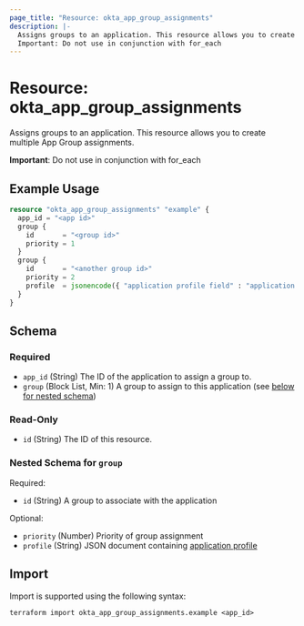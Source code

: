 ```yaml
---
page_title: "Resource: okta_app_group_assignments"
description: |-
  Assigns groups to an application. This resource allows you to create multiple App Group assignments.
  Important: Do not use in conjunction with for_each
---
```


# Resource: okta_app_group_assignments

Assigns groups to an application. This resource allows you to create multiple App Group assignments. 
		
**Important**: Do not use in conjunction with for_each

## Example Usage

```terraform
resource "okta_app_group_assignments" "example" {
  app_id = "<app id>"
  group {
    id       = "<group id>"
    priority = 1
  }
  group {
    id       = "<another group id>"
    priority = 2
    profile  = jsonencode({ "application profile field" : "application profile value" })
  }
}
```

<!-- schema generated by tfplugindocs -->
## Schema

### Required

- `app_id` (String) The ID of the application to assign a group to.
- `group` (Block List, Min: 1) A group to assign to this application (see [below for nested schema](#nestedblock--group))

### Read-Only

- `id` (String) The ID of this resource.

<a id="nestedblock--group"></a>
### Nested Schema for `group`

Required:

- `id` (String) A group to associate with the application

Optional:

- `priority` (Number) Priority of group assignment
- `profile` (String) JSON document containing [application profile](https://developer.okta.com/docs/reference/api/apps/#profile-object)

## Import

Import is supported using the following syntax:

```shell
terraform import okta_app_group_assignments.example <app_id>
```
